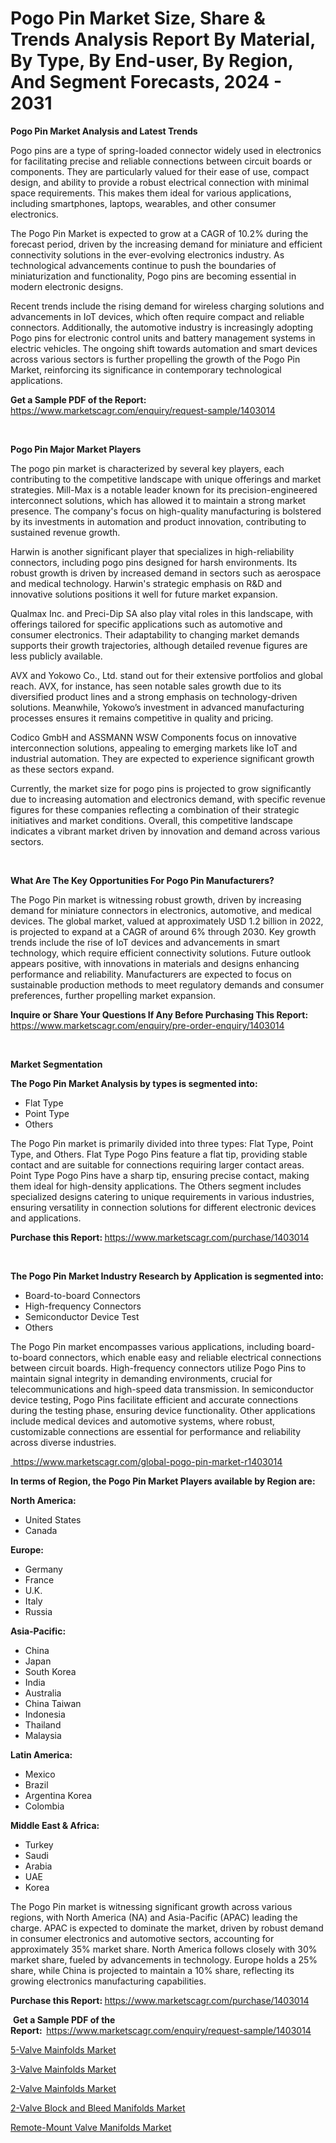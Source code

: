 <p><h1>Pogo Pin Market Size, Share & Trends Analysis Report By Material, By Type, By End-user, By Region, And Segment Forecasts, 2024 - 2031</h1></p><p><strong>Pogo Pin Market Analysis and Latest Trends</strong></p>
<p><p>Pogo pins are a type of spring-loaded connector widely used in electronics for facilitating precise and reliable connections between circuit boards or components. They are particularly valued for their ease of use, compact design, and ability to provide a robust electrical connection with minimal space requirements. This makes them ideal for various applications, including smartphones, laptops, wearables, and other consumer electronics.</p><p>The Pogo Pin Market is expected to grow at a CAGR of 10.2% during the forecast period, driven by the increasing demand for miniature and efficient connectivity solutions in the ever-evolving electronics industry. As technological advancements continue to push the boundaries of miniaturization and functionality, Pogo pins are becoming essential in modern electronic designs. </p><p>Recent trends include the rising demand for wireless charging solutions and advancements in IoT devices, which often require compact and reliable connectors. Additionally, the automotive industry is increasingly adopting Pogo pins for electronic control units and battery management systems in electric vehicles. The ongoing shift towards automation and smart devices across various sectors is further propelling the growth of the Pogo Pin Market, reinforcing its significance in contemporary technological applications.</p></p>
<p><strong>Get a Sample PDF of the Report:&nbsp;</strong> <a href="https://www.marketscagr.com/enquiry/request-sample/1403014?utm_campaign=1573&utm_medium=2&utm_source=Github&utm_content=ia&utm_term=23102024&utm_id=pogo-pin">https://www.marketscagr.com/enquiry/request-sample/1403014</a></p>
<p>&nbsp;</p>
<p><strong>Pogo Pin Major Market Players</strong></p>
<p><p>The pogo pin market is characterized by several key players, each contributing to the competitive landscape with unique offerings and market strategies. Mill-Max is a notable leader known for its precision-engineered interconnect solutions, which has allowed it to maintain a strong market presence. The company's focus on high-quality manufacturing is bolstered by its investments in automation and product innovation, contributing to sustained revenue growth.</p><p>Harwin is another significant player that specializes in high-reliability connectors, including pogo pins designed for harsh environments. Its robust growth is driven by increased demand in sectors such as aerospace and medical technology. Harwin's strategic emphasis on R&D and innovative solutions positions it well for future market expansion.</p><p>Qualmax Inc. and Preci-Dip SA also play vital roles in this landscape, with offerings tailored for specific applications such as automotive and consumer electronics. Their adaptability to changing market demands supports their growth trajectories, although detailed revenue figures are less publicly available.</p><p>AVX and Yokowo Co., Ltd. stand out for their extensive portfolios and global reach. AVX, for instance, has seen notable sales growth due to its diversified product lines and a strong emphasis on technology-driven solutions. Meanwhile, Yokowo’s investment in advanced manufacturing processes ensures it remains competitive in quality and pricing.</p><p>Codico GmbH and ASSMANN WSW Components focus on innovative interconnection solutions, appealing to emerging markets like IoT and industrial automation. They are expected to experience significant growth as these sectors expand.</p><p>Currently, the market size for pogo pins is projected to grow significantly due to increasing automation and electronics demand, with specific revenue figures for these companies reflecting a combination of their strategic initiatives and market conditions. Overall, this competitive landscape indicates a vibrant market driven by innovation and demand across various sectors.</p></p>
<p>&nbsp;</p>
<p><strong>What Are The Key Opportunities For Pogo Pin Manufacturers?</strong></p>
<p><p>The Pogo Pin market is witnessing robust growth, driven by increasing demand for miniature connectors in electronics, automotive, and medical devices. The global market, valued at approximately USD 1.2 billion in 2022, is projected to expand at a CAGR of around 6% through 2030. Key growth trends include the rise of IoT devices and advancements in smart technology, which require efficient connectivity solutions. Future outlook appears positive, with innovations in materials and designs enhancing performance and reliability. Manufacturers are expected to focus on sustainable production methods to meet regulatory demands and consumer preferences, further propelling market expansion.</p></p>
<p><strong>Inquire or Share Your Questions If Any Before Purchasing This Report:</strong> <a href="https://www.marketscagr.com/enquiry/pre-order-enquiry/1403014?utm_campaign=1573&utm_medium=2&utm_source=Github&utm_content=ia&utm_term=23102024&utm_id=pogo-pin">https://www.marketscagr.com/enquiry/pre-order-enquiry/1403014</a></p>
<p>&nbsp;</p>
<p><strong>Market Segmentation</strong></p>
<p><strong>The Pogo Pin Market Analysis by types is segmented into:</strong></p>
<p><ul><li>Flat Type</li><li>Point Type</li><li>Others</li></ul></p>
<p><p>The Pogo Pin market is primarily divided into three types: Flat Type, Point Type, and Others. Flat Type Pogo Pins feature a flat tip, providing stable contact and are suitable for connections requiring larger contact areas. Point Type Pogo Pins have a sharp tip, ensuring precise contact, making them ideal for high-density applications. The Others segment includes specialized designs catering to unique requirements in various industries, ensuring versatility in connection solutions for different electronic devices and applications.</p></p>
<p><strong>Purchase this Report:&nbsp;</strong><a href="https://www.marketscagr.com/purchase/1403014?utm_campaign=1573&utm_medium=2&utm_source=Github&utm_content=ia&utm_term=23102024&utm_id=pogo-pin">https://www.marketscagr.com/purchase/1403014</a></p>
<p>&nbsp;</p>
<p><strong>The Pogo Pin Market Industry Research by Application is segmented into:</strong></p>
<p><ul><li>Board-to-board Connectors</li><li>High-frequency Connectors</li><li>Semiconductor Device Test</li><li>Others</li></ul></p>
<p><p>The Pogo Pin market encompasses various applications, including board-to-board connectors, which enable easy and reliable electrical connections between circuit boards. High-frequency connectors utilize Pogo Pins to maintain signal integrity in demanding environments, crucial for telecommunications and high-speed data transmission. In semiconductor device testing, Pogo Pins facilitate efficient and accurate connections during the testing phase, ensuring device functionality. Other applications include medical devices and automotive systems, where robust, customizable connections are essential for performance and reliability across diverse industries.</p></p>
<p><a href="https://www.marketscagr.com/global-pogo-pin-market-r1403014?utm_campaign=1573&utm_medium=2&utm_source=Github&utm_content=ia&utm_term=23102024&utm_id=pogo-pin">&nbsp;https://www.marketscagr.com/global-pogo-pin-market-r1403014</a></p>
<p><strong>In terms of Region, the Pogo Pin Market Players available by Region are:</strong></p>
<p>
    <p> <strong> North America: </strong>
        <ul>
            <li>United States</li>
            <li>Canada</li>
        </ul>
        </p> 
    <p> <strong> Europe: </strong>
        <ul>
            <li>Germany</li>
            <li>France</li>
            <li>U.K.</li>
            <li>Italy</li>
            <li>Russia</li>
        </ul>
        </p> 
    <p> <strong> Asia-Pacific: </strong>
        <ul>
            <li>China</li>
            <li>Japan</li>
            <li>South Korea</li>
            <li>India</li>
            <li>Australia</li>
            <li>China Taiwan</li>
            <li>Indonesia</li>
            <li>Thailand</li>
            <li>Malaysia</li>
        </ul>
        </p> 
    <p> <strong> Latin America: </strong>
        <ul>
            <li>Mexico</li>
            <li>Brazil</li>
            <li>Argentina Korea</li>
            <li>Colombia</li>
        </ul>
        </p> 
    <p> <strong> Middle East & Africa: </strong>
        <ul>
            <li>Turkey</li>
            <li>Saudi</li>
            <li>Arabia</li>
            <li>UAE</li>
            <li>Korea</li>
        </ul>
    </p>
    </p>
<p><p>The Pogo Pin market is witnessing significant growth across various regions, with North America (NA) and Asia-Pacific (APAC) leading the charge. APAC is expected to dominate the market, driven by robust demand in consumer electronics and automotive sectors, accounting for approximately 35% market share. North America follows closely with 30% market share, fueled by advancements in technology. Europe holds a 25% share, while China is projected to maintain a 10% share, reflecting its growing electronics manufacturing capabilities.</p></p>
<p><strong>Purchase this Report: </strong><a href="https://www.marketscagr.com/purchase/1403014?utm_campaign=1573&utm_medium=2&utm_source=Github&utm_content=ia&utm_term=23102024&utm_id=pogo-pin">https://www.marketscagr.com/purchase/1403014</a></p>
<p>&nbsp;<strong>Get a Sample PDF of the Report:&nbsp;&nbsp;</strong><a href="https://www.marketscagr.com/enquiry/request-sample/1403014?utm_campaign=1573&utm_medium=2&utm_source=Github&utm_content=ia&utm_term=23102024&utm_id=pogo-pin">https://www.marketscagr.com/enquiry/request-sample/1403014</a></p>
<p><strong></strong></p>
<p><p><a href="https://www.linkedin.com/pulse/5-valve-mainfolds-market-share-size-trends-industry-analysis-ewlvf?utm_campaign=1573&utm_medium=2&utm_source=Github&utm_content=ia&utm_term=23102024&utm_id=pogo-pin">5-Valve Mainfolds Market</a></p><p><a href="https://www.linkedin.com/pulse/3-valve-mainfolds-market-outlook-complete-industry-analysis-ubshf?utm_campaign=1573&utm_medium=2&utm_source=Github&utm_content=ia&utm_term=23102024&utm_id=pogo-pin">3-Valve Mainfolds Market</a></p><p><a href="https://www.linkedin.com/pulse/2-valve-mainfolds-market-regional-outlook-competition-2024-2031-tubcf?utm_campaign=1573&utm_medium=2&utm_source=Github&utm_content=ia&utm_term=23102024&utm_id=pogo-pin">2-Valve Mainfolds Market</a></p><p><a href="https://www.linkedin.com/pulse/global-2-valve-block-bleed-manifolds-market-landscape-future-l0kyf?utm_campaign=1573&utm_medium=2&utm_source=Github&utm_content=ia&utm_term=23102024&utm_id=pogo-pin">2-Valve Block and Bleed Manifolds Market</a></p><p><a href="https://www.linkedin.com/pulse/pulse-remote-mount-valve-manifolds-rhythms-change-market-otouf?utm_campaign=1573&utm_medium=2&utm_source=Github&utm_content=ia&utm_term=23102024&utm_id=pogo-pin">Remote-Mount Valve Manifolds Market</a></p></p>